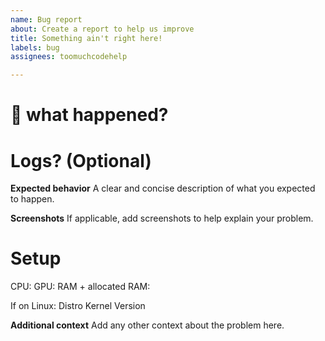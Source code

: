 ```yaml
---
name: Bug report
about: Create a report to help us improve
title: Something ain't right here!
labels: bug
assignees: toomuchcodehelp

---
```


# 🤔 what happened?

# Logs? (Optional)

**Expected behavior**
A clear and concise description of what you expected to happen.

**Screenshots**
If applicable, add screenshots to help explain your problem.

# Setup
CPU:
GPU:
RAM + allocated RAM:

If on Linux:
Distro
Kernel Version

**Additional context**
Add any other context about the problem here.
